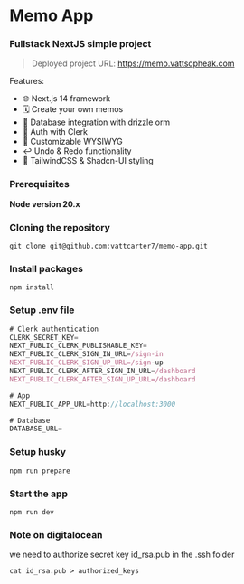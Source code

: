 # Memo App

### Fullstack NextJS simple project

> Deployed project URL: https://memo.vattsopheak.com

Features:

- 🌐 Next.js 14 framework
- 🗓 Create your own memos
- 💾 Database integration with drizzle orm
- 🔐 Auth with Clerk
- 📝 Customizable WYSIWYG
- ↩️ Undo & Redo functionality
- 💅 TailwindCSS & Shadcn-UI styling

### Prerequisites

**Node version 20.x**

### Cloning the repository

```shell
git clone git@github.com:vattcarter7/memo-app.git
```

### Install packages

```shell
npm install
```

### Setup .env file

```js
# Clerk authentication
CLERK_SECRET_KEY=
NEXT_PUBLIC_CLERK_PUBLISHABLE_KEY=
NEXT_PUBLIC_CLERK_SIGN_IN_URL=/sign-in
NEXT_PUBLIC_CLERK_SIGN_UP_URL=/sign-up
NEXT_PUBLIC_CLERK_AFTER_SIGN_IN_URL=/dashboard
NEXT_PUBLIC_CLERK_AFTER_SIGN_UP_URL=/dashboard

# App
NEXT_PUBLIC_APP_URL=http://localhost:3000

# Database
DATABASE_URL=
```

### Setup husky

```shell
npm run prepare
```

### Start the app

```shell
npm run dev
```

### Note on digitalocean

we need to authorize secret key id_rsa.pub in the .ssh folder

```shell
cat id_rsa.pub > authorized_keys
```
